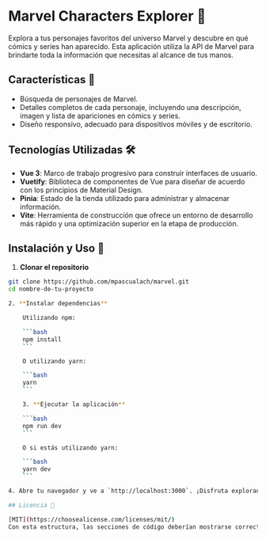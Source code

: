 # Marvel Characters Explorer 🦸

Explora a tus personajes favoritos del universo Marvel y descubre en qué cómics y series han aparecido. Esta aplicación utiliza la API de Marvel para brindarte toda la información que necesitas al alcance de tus manos.

## Características 🌟

- Búsqueda de personajes de Marvel.
- Detalles completos de cada personaje, incluyendo una descripción, imagen y lista de apariciones en cómics y series.
- Diseño responsivo, adecuado para dispositivos móviles y de escritorio.

## Tecnologías Utilizadas 🛠️

- **Vue 3**: Marco de trabajo progresivo para construir interfaces de usuario.
- **Vuetify**: Biblioteca de componentes de Vue para diseñar de acuerdo con los principios de Material Design.
- **Pinia**: Estado de la tienda utilizado para administrar y almacenar información.
- **Vite**: Herramienta de construcción que ofrece un entorno de desarrollo más rápido y una optimización superior en la etapa de producción.

## Instalación y Uso 🚀

1. **Clonar el repositorio**

````bash
git clone https://github.com/mpascualach/marvel.git
cd nombre-de-tu-proyecto

2. **Instalar dependencias**

    Utilizando npm:

    ```bash
    npm install
    ```

    O utilizando yarn:

    ```bash
    yarn
    ```

    3. **Ejecutar la aplicación**

    ```bash
    npm run dev
    ```

    O si estás utilizando yarn:

    ```bash
    yarn dev
    ```

4. Abre tu navegador y ve a `http://localhost:3000`. ¡Disfruta explorando el universo Marvel!

## Licencia 📄

[MIT](https://choosealicense.com/licenses/mit/)
Con esta estructura, las secciones de código deberían mostrarse correctamente en el archivo README.md cuando lo veas en plataformas que renderizan Markdown, como GitHub.





````
